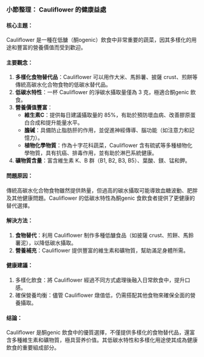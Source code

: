 ### 小節整理： Cauliflower 的健康益處

#### 核心主題：
Cauliflower 是一種在低醣（酮ogenic）飲食中非常重要的蔬菜，因其多樣化的用途和豐富的營養價值而受到歡迎。

#### 主要觀念：
1. **多樣化食物替代品**：Cauliflower 可以用作大米、馬鈴薯、披薩 crust、煎餅等傳統高碳水化合物食物的低碳水替代品。
2. **低碳水特性**：一杯 Cauliflower 的淨碳水攝取量僅為 3 克，極適合酮genic 飲食。
3. **營養價值豐富**：
   - **維生素C**：提供每日建議攝取量的 85%，有助於預防壞血病、改善膠原蛋白合成和提升能量水平。
   - **膽碱**：具備防止脂肪肝的作用，並促進神經傳導、腦功能（如注意力和記憶力）。
   - **植物化學物質**：作為十字花科蔬菜，Cauliflower 含有硫甙等多種植物化學物質，具有抗癌、排毒作用，並有助於淋巴系統健康。
4. **礦物質含量**：富含維生素 K、B 群（B1, B2, B3, B5）、葉酸、鎂、锰和鉀。

#### 問題原因：
傳統高碳水化合物食物雖然提供熱量，但過高的碳水攝取可能導致血糖波動、肥胖及其他健康問題。Cauliflower 的低碳水特性為酮genic 食飲食者提供了更健康的替代選擇。

#### 解決方法：
1. **食物替代**：利用 Cauliflower 制作多種低醣食品（如披薩 crust、煎餅、馬鈴薯泥），以降低碳水攝取。
2. **營養補充**：Cauliflower 提供豐富的維生素和礦物質，幫助滿足身體所需。

#### 健康建議：
1. 多樣化飲食：將 Cauliflower 經過不同方式處理後融入日常飲食中，提升口感。
2. 確保營養均衡：儘管 Cauliflower 燉值低，仍需搭配其他食物來確保全面的營養攝取。

#### 结論：
Cauliflower 是酮genic 飲食中的優質選擇，不僅提供多樣化的食物替代品，還富含多種維生素和礦物質，極具营养价值。其低碳水特性和多樣化用途使其成為健康飲食的重要組成部分。